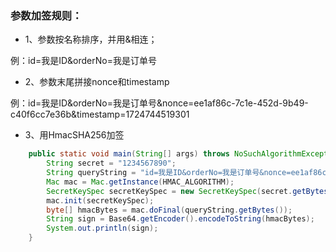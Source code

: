 ### 参数加签规则：
- 1、参数按名称排序，并用&相连；  

例：id=我是ID&orderNo=我是订单号

- 2、参数末尾拼接nonce和timestamp

例：id=我是ID&orderNo=我是订单号&nonce=ee1af86c-7c1e-452d-9b49-c40f6cc7e36b&timestamp=1724744519301

- 3、用HmacSHA256加签

```java
    public static void main(String[] args) throws NoSuchAlgorithmException, InvalidKeyException {
        String secret = "1234567890";
        String queryString = "id=我是ID&orderNo=我是订单号&nonce=ee1af86c-7c1e-452d-9b49-c40f6cc7e36b&timestamp=1724744519301";
        Mac mac = Mac.getInstance(HMAC_ALGORITHM);
        SecretKeySpec secretKeySpec = new SecretKeySpec(secret.getBytes(), HMAC_ALGORITHM);
        mac.init(secretKeySpec);
        byte[] hmacBytes = mac.doFinal(queryString.getBytes());
        String sign = Base64.getEncoder().encodeToString(hmacBytes);
        System.out.println(sign);
    }

```
